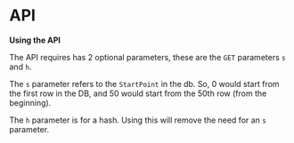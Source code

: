 # API

**Using the API**

The API requires has 2 optional parameters, these are the `GET` parameters `s` and `h`.  

The `s` parameter refers to the `StartPoint` in the db. So, 0 would start from the first row in the DB, and 50 would start from the 50th row (from the beginning).

The `h` parameter is for a hash. Using this will remove the need for an `s` parameter.
